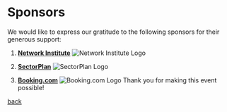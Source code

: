 # Sponsors

We would like to express our gratitude to the following sponsors for their generous support:

1. [**Network Institute**](https://networkinstitute.org/)
   ![Network Institute Logo](https://www.ivanomalavolta.com/wp-content/uploads/2021/08/NI_logo-1024x513.png)

2. [**SectorPlan**](https://www.sectorplan-betatechniek.nl/)
   ![SectorPlan Logo](https://www.sectorplan-betatechniek.nl/themes/custom/sectorplan_bt/assets/images/twitter-image-default.png)

3. [**Booking.com**](https://www.booking.com/)
   ![Booking.com Logo](https://upload.wikimedia.org/wikipedia/commons/thumb/b/be/Booking.com_logo.svg/2560px-Booking.com_logo.svg.png)
Thank you for making this event possible!


[back](./)

